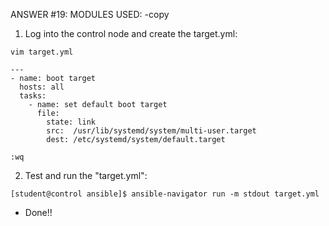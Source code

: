 ANSWER #19:
MODULES USED:
-copy

1. Log into the control node and create the target.yml:
```
vim target.yml

---
- name: boot target
  hosts: all
  tasks:
    - name: set default boot target
      file:
        state: link
        src:  /usr/lib/systemd/system/multi-user.target
        dest: /etc/systemd/system/default.target

:wq
```

2. Test and run the "target.yml":
```
[student@control ansible]$ ansible-navigator run -m stdout target.yml
```

* Done!!
